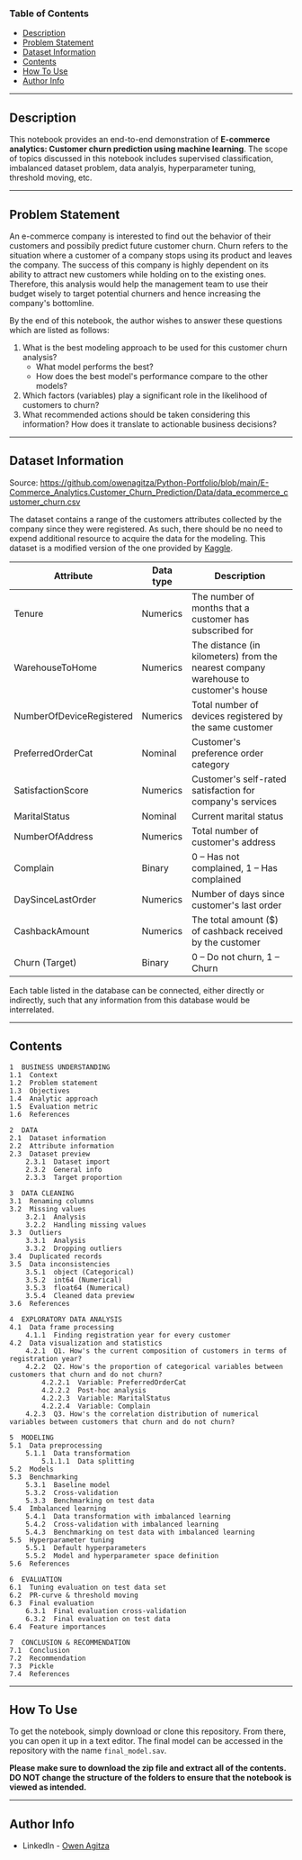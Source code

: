 ### Table of Contents

- [Description](#description)
- [Problem Statement](#problem-statement)
- [Dataset Information](#dataset-information)
- [Contents](#contents)
- [How To Use](#how-to-use)
- [Author Info](#author-info)

---

## Description

This notebook provides an end-to-end demonstration of **E-commerce analytics: Customer churn prediction using machine learning**. The scope of topics discussed in this notebook includes supervised classification, imbalanced dataset problem, data analyis, hyperparameter tuning, threshold moving, etc.

---

## Problem Statement

An e-commerce company is interested to find out the behavior of their customers and possibily predict future customer churn. Churn refers to the situation where a customer of a company stops using its product and leaves the company. The success of this company is highly dependent on its ability to attract new customers while holding on to the existing ones. Therefore, this analysis would help the management team to use their budget wisely to target potential churners and hence increasing the company's bottomline.

By the end of this notebook, the author wishes to answer these questions which are listed as follows:

1. What is the best modeling approach to be used for this customer churn analysis?
    - What model performs the best?
    - How does the best model's performance compare to the other models?
1. Which factors (variables) play a significant role in the likelihood of customers to churn?
1. What recommended actions should be taken considering this information? How does it translate to actionable business decisions?

---

## Dataset Information

Source: https://github.com/owenagitza/Python-Portfolio/blob/main/E-Commerce_Analytics.Customer_Churn_Prediction/Data/data_ecommerce_customer_churn.csv

The dataset contains a range of the customers attributes collected by the company since they were registered. As such, there should be no need to expend additional resource to acquire the data for the modeling. This dataset is a modified version of the one provided by [Kaggle](https://www.kaggle.com/datasets/ankitverma2010/ecommerce-customer-churn-analysis-and-prediction).

| Attribute | Data type| Description |
| --- | --- | --- |
| Tenure | Numerics | The number of months that a customer has subscribed for |
| WarehouseToHome | Numerics | The distance (in kilometers) from the nearest company warehouse to customer's house |
| NumberOfDeviceRegistered | Numerics | Total number of devices registered by the same customer |
| PreferredOrderCat | Nominal | Customer's preference order category |
| SatisfactionScore | Numerics | Customer's self-rated satisfaction for company's services |
| MaritalStatus | Nominal | Current marital status |
| NumberOfAddress | Numerics | Total number of customer's address |
| Complain | Binary | 0 – Has not complained, 1 – Has complained |
| DaySinceLastOrder | Numerics | Number of days since customer's last order |
| CashbackAmount | Numerics | The total amount ($) of cashback received by the customer |
| Churn (Target) | Binary | 0 – Do not churn, 1 – Churn |

Each table listed in the database can be connected, either directly or indirectly, such that any information from this database would be interrelated.

---

## Contents

    1  BUSINESS UNDERSTANDING  
    1.1  Context  
    1.2  Problem statement  
    1.3  Objectives  
    1.4  Analytic approach  
    1.5  Evaluation metric  
    1.6  References  
    
    2  DATA  
    2.1  Dataset information
    2.2  Attribute information
    2.3  Dataset preview
        2.3.1  Dataset import
        2.3.2  General info
        2.3.3  Target proportion

    3  DATA CLEANING  
    3.1  Renaming columns  
    3.2  Missing values  
        3.2.1  Analysis  
        3.2.2  Handling missing values  
    3.3  Outliers  
        3.3.1  Analysis  
        3.3.2  Dropping outliers  
    3.4  Duplicated records  
    3.5  Data inconsistencies  
        3.5.1  object (Categorical)  
        3.5.2  int64 (Numerical)  
        3.5.3  float64 (Numerical)  
        3.5.4  Cleaned data preview  
    3.6  References  

    4  EXPLORATORY DATA ANALYSIS  
    4.1  Data frame processing  
        4.1.1  Finding registration year for every customer  
    4.2  Data visualization and statistics  
        4.2.1  Q1. How's the current composition of customers in terms of registration year?  
        4.2.2  Q2. How's the proportion of categorical variables between customers that churn and do not churn?  
            4.2.2.1  Variable: PreferredOrderCat  
            4.2.2.2  Post-hoc analysis  
            4.2.2.3  Variable: MaritalStatus  
            4.2.2.4  Variable: Complain  
        4.2.3  Q3. How's the correlation distribution of numerical variables between customers that churn and do not churn?  

    5  MODELING  
    5.1  Data preprocessing  
        5.1.1  Data transformation  
            5.1.1.1  Data splitting  
    5.2  Models  
    5.3  Benchmarking  
        5.3.1  Baseline model  
        5.3.2  Cross-validation  
        5.3.3  Benchmarking on test data  
    5.4  Imbalanced learning  
        5.4.1  Data transformation with imbalanced learning  
        5.4.2  Cross-validation with imbalanced learning  
        5.4.3  Benchmarking on test data with imbalanced learning  
    5.5  Hyperparameter tuning  
        5.5.1  Default hyperparameters  
        5.5.2  Model and hyperparameter space definition  
    5.6  References  

    6  EVALUATION  
    6.1  Tuning evaluation on test data set  
    6.2  PR-curve & threshold moving  
    6.3  Final evaluation  
        6.3.1  Final evaluation cross-validation  
        6.3.2  Final evaluation on test data  
    6.4  Feature importances  

    7  CONCLUSION & RECOMMENDATION  
    7.1  Conclusion  
    7.2  Recommendation  
    7.3  Pickle  
    7.4  References  

---

## How To Use

To get the notebook, simply download or clone this repository.  From there, you can open it up in a text editor. The final model can be accessed in the repository with the name `final_model.sav`.

**Please make sure to download the zip file and extract all of the contents. DO NOT change the structure of the folders to ensure that the notebook is viewed as intended.**

---

## Author Info

- LinkedIn - [Owen Agitza](https://www.linkedin.com/in/owenagitza/)

